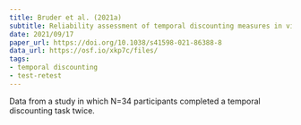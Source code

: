 ```yaml
---
title: Bruder et al. (2021a)
subtitle: Reliability assessment of temporal discounting measures in virtual reality environments
date: 2021/09/17
paper_url: https://doi.org/10.1038/s41598-021-86388-8
data_url: https://osf.io/xkp7c/files/
tags:
- temporal discounting
- test-retest
---
```


Data from a study in which N=34 participants completed a temporal discounting task twice.
